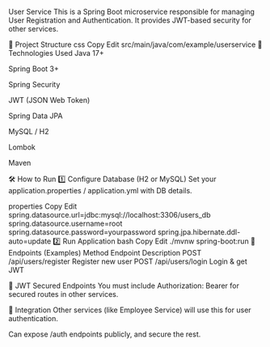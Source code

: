 User Service
This is a Spring Boot microservice responsible for managing User Registration and Authentication.
It provides JWT-based security for other services.

📂 Project Structure
css
Copy
Edit
src/main/java/com/example/userservice
🚀 Technologies Used
Java 17+

Spring Boot 3+

Spring Security

JWT (JSON Web Token)

Spring Data JPA

MySQL / H2

Lombok

Maven

🛠️ How to Run
1️⃣ Configure Database (H2 or MySQL)
Set your application.properties / application.yml with DB details.

properties
Copy
Edit
spring.datasource.url=jdbc:mysql://localhost:3306/users_db
spring.datasource.username=root
spring.datasource.password=yourpassword
spring.jpa.hibernate.ddl-auto=update
2️⃣ Run Application
bash
Copy
Edit
./mvnw spring-boot:run
🎯 Endpoints (Examples)
Method	Endpoint	Description
POST	/api/users/register	Register new user
POST	/api/users/login	Login & get JWT

🔑 JWT Secured Endpoints
You must include Authorization: Bearer <token> for secured routes in other services.

🔗 Integration
Other services (like Employee Service) will use this for user authentication.

Can expose /auth endpoints publicly, and secure the rest.
